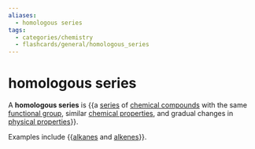 ```yaml
---
aliases:
  - homologous series
tags:
  - categories/chemistry
  - flashcards/general/homologous_series
---
```


# homologous series

A __homologous series__ is {{a [series](sequence.md) of [chemical compounds](chemical%20compound.md) with the same [functional group](functional%20group.md), similar [chemical properties](chemical%20property.md), and gradual changes in [physical properties](physical%20property.md)}}.

Examples include {{[alkanes](alkane.md) and [alkenes](alkene.md)}}.
